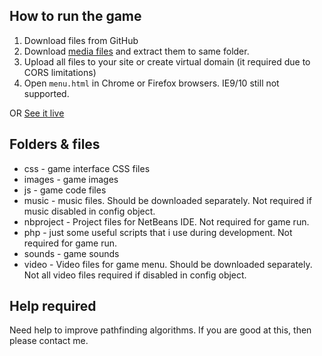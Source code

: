 ## How to run the game

1. Download files from GitHub
2. Download [media files](http://qmegas.info/dark-reign-html5/media.rar) and extract them to same folder.
3. Upload all files to your site or create virtual domain (it required due to CORS limitations)
4. Open `menu.html` in Chrome or Firefox browsers. IE9/10 still not supported.

OR [See it live](http://qmegas.info/dark-reign-html5/)

## Folders & files

* css - game interface CSS files
* images - game images
* js - game code files
* music - music files. Should be downloaded separately. Not required if music disabled in config object.
* nbproject - Project files for NetBeans IDE. Not required for game run.
* php - just some useful scripts that i use during development. Not required for game run.
* sounds - game sounds
* video - Video files for game menu. Should be downloaded separately. Not all video files required if disabled in config object.

## Help required
Need help to improve pathfinding algorithms. If you are good at this, then please contact me.
